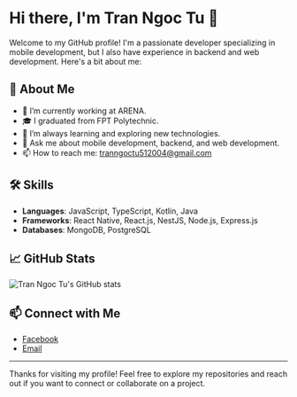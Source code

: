 # Hi there, I'm Tran Ngoc Tu 👋

Welcome to my GitHub profile! I'm a passionate developer specializing in mobile development, but I also have experience in backend and web development. Here's a bit about me:

## 🚀 About Me

- 🔭 I’m currently working at ARENA.
- 🎓 I graduated from FPT Polytechnic.
- 🌱 I’m always learning and exploring new technologies.
- 💬 Ask me about mobile development, backend, and web development.
- 📫 How to reach me: [tranngoctu512004@gmail.com](mailto:tranngoctu512004@gmail.com)

## 🛠️ Skills

- **Languages**: JavaScript, TypeScript, Kotlin, Java
- **Frameworks**: React Native, React.js, NestJS, Node.js, Express.js
- **Databases**: MongoDB, PostgreSQL

## 📈 GitHub Stats

![Tran Ngoc Tu's GitHub stats](https://github-readme-stats.vercel.app/api?username=tranngoctu512004&show_icons=true&theme=radical)

## 📫 Connect with Me

- [Facebook](https://www.facebook.com/tranngoctu05/)
- [Email](mailto:tranngoctu512004@gmail.com)

---

Thanks for visiting my profile! Feel free to explore my repositories and reach out if you want to connect or collaborate on a project.
